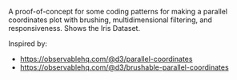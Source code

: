 A proof-of-concept for some coding patterns for making a
parallel coordinates plot with brushing, multidimensional
filtering, and responsiveness. Shows the Iris Dataset.

Inspired by:

- https://observablehq.com/@d3/parallel-coordinates
- https://observablehq.com/@d3/brushable-parallel-coordinates
